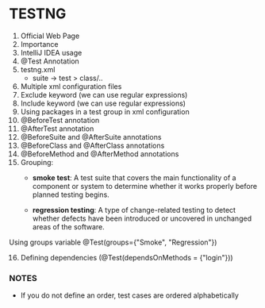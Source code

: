 # TESTNG
1. Official Web Page
2. Importance
3. IntelliJ IDEA usage
4. @Test Annotation
5. testng.xml
   - suite -> test > class/..
6. Multiple xml configuration files
7. Exclude keyword (we can use regular expressions)
8. Include keyword (we can use regular expressions)
9. Using packages in a test group in xml configuration
10. @BeforeTest annotation
11. @AfterTest annotation
12. @BeforeSuite and @AfterSuite annotations
13. @BeforeClass and @AfterClass annotations
14. @BeforeMethod and @AfterMethod annotations
15. Grouping:
    - **smoke test**: A test suite that covers the main functionality of 
    a component or system to determine whether it works properly 
    before planned testing begins.
    
    - **regression testing**: A type of change-related testing to detect 
     whether defects have been introduced or uncovered in unchanged areas 
     of the software.
      
Using groups variable @Test(groups={"Smoke", "Regression"})

16. Defining dependencies (@Test(dependsOnMethods = {"login"}))

### NOTES 
- If you do not define an order, test cases are ordered alphabetically 
